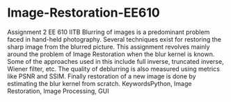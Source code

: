 # Image-Restoration-EE610
Assignment 2 EE 610 IITB
Blurring of images is a predominant problem
faced in hand-held photography. Several techniques exist for
restoring the sharp image from the blurred picture. This
assignment revolves mainly around the problem of Image
Restoration when the blur kernel is known. Some of the
approaches used in this include full inverse, truncated inverse,
Wiener filter, etc. The quality of deblurring is also measured
using metrics like PSNR and SSIM. Finally restoration of a
new image is done by estimating the blur kernel from scratch.
KeywordsPython, Image Restoration, Image Processing, GUI

